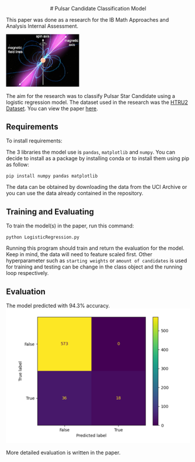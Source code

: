 <p align = "center">
# Pulsar Candidate Classification Model

This paper was done as a research for the IB Math Approaches and Analysis Internal Assessment. 

<img width="200" src="https://github.com/Cody-Le/PulsarPrediction/blob/main/ns_pulsar_diagram.png?raw=true" alt="Pulsar Star Diagram">
</p>

The aim for the research was to classify Pulsar Star Candidate using a logistic regression model. The dataset used in the research was the [HTRU2 Dataset](https://archive.ics.uci.edu/ml/datasets/HTRU2). You can view the paper [here](https://github.com/Cody-Le/PulsarPrediction/blob/main/Math%20IApdf.pdf).


## Requirements

To install requirements:


The 3 libraries the model use is `pandas`, `matplotlib` and `numpy`. You can decide to install as a package by installing conda or to install them using pip as follow:

```setup
pip install numpy pandas matplotlib
```
The data can be obtained by downloading the data from the UCI Archive or you can use the data already contained in the repository. 


## Training and Evaluating

To train the model(s) in the paper, run this command:

```Run the program
python LogisticRegression.py
```
Running this program should train and return the evaluation for the model. Keep in mind, the data will need to feature scaled first. Other hyperparameter such as `starting weights` or `amount of candidates` is used for training and testing can be change in the class object and the running loop respectively.  

## Evaluation
The model predicted with 94.3% accuracy. 
![Confusion Matrix](https://github.com/Cody-Le/PulsarPrediction/blob/main/ConfusionMatrix.png?raw=true)


More detailed evaluation is written in the paper.
